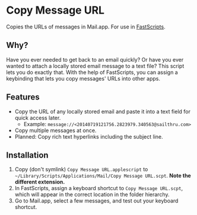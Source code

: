 # Copy Message URL

Copies the URLs of messages in Mail.app. For use in [FastScripts](http://www.red-sweater.com/fastscripts/).

## Why?

Have you ever needed to get back to an email quickly? Or have you ever wanted to attach a locally stored email message to a text file? This script lets you do exactly that. With the help of FastScripts, you can assign a keybinding that lets you copy messages' URLs into other apps.

## Features

+ Copy the URL of any locally stored email and paste it into a text field for quick access later.
  + Example: `message://<20140719121756.2823979.340563@sailthru.com>`
+ Copy multiple messages at once.
+ Planned: Copy rich text hyperlinks including the subject line.

## Installation

1. Copy (don't symlink) `Copy Message URL.applescript` to `~/Library/Scripts/Applications/Mail/Copy Message URL.scpt`. **Note the different extension.**
2. In FastScripts, assign a keyboard shortcut to `Copy Message URL.scpt`, which will appear in the correct location in the folder hierarchy.
3. Go to Mail.app, select a few messages, and test out your keyboard shortcut.

